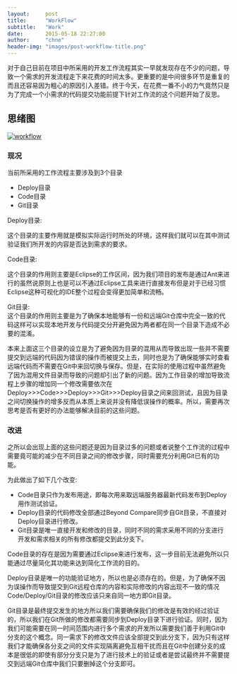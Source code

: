 ```yaml
---
layout:     post
title:      "WorkFlow"
subtitle:   "Work"
date:       2015-05-18 22:27:00
author:     "chne"
header-img: "images/post-workflow-title.png"
---
```


对于自己目前在项目中所采用的开发工作流程其实一早就发现存在不少的问题，导致一个需求的开发流程走下来花费的时间太多。更重要的是中间很多环节是重复的而且还容易因为粗心的原因引入差错。终于今天，在花费一番不小的力气竟然只是为了完成一个小需求的代码提交功能前提下针对工作流的这个问题开始了反思。


<h2 class="section-heading">思绪图</h2>

<a href="#">
    <img src="{{ site.baseurl }}/images/post-workflow.png" alt="workflow">
</a>

<h3>现况</h3>

当前所采用的工作流程主要涉及到3个目录

+ Deploy目录
+ Code目录
+ Git目录

Deploy目录:  

这个目录的主要作用就是模拟实际运行时所处的环境，这样我们就可以在其中测试验证我们所开发的内容是否达到需求的要求。

Code目录:  

这个目录的作用则主要是Eclipse的工作区间，因为我们项目的发布是通过Ant来进行的虽然说原则上也是可以不通过Eclipse工具来进行直接发布但是对于已经习惯Eclipse这种可视化的IDE整个过程会变得更加简单和流畅。

Git目录:  
这个目录的作用则主要是为了确保本地能够有一份和远端Git仓库中完全一致的代码这样可以实现本地开发与代码提交分开避免因为两者都在同一个目录下造成不必要的混淆。


本来上面这三个目录的设立是为了避免因为目录的混用从而导致出现一些并不需要提交到远端的代码因为错误的操作而被提交上去，同时也是为了确保能够实时查看远端代码而不需要在Git中来回切换与保存。但是，在实际的使用过程中虽然避免了因为混用文件目录而导致的问题却引出了新的问题。因为工作目录的增加导致流程上步骤的增加同一个修改需要依次在Deploy>>>Code>>>Deploy>>>Git>>>Deploy目录之间来回测试，且因为目录之间切换操作的增多反而从本质上来说并没有降低误操作的概率。所以，需要再次思考是否有更好的办法能够解决目前的这些问题。

<h3>改进</h3>

之所以会出现上面的这些问题还是因为目录过多的问题或者说整个工作流的过程中需要竟可能的减少在不同目录之间的修改步骤，同时需要充分利用Git已有的功能。

为此做出了如下几个改变:

+ Code目录只作为发布用途，即每次用来取远端服务器最新代码发布到Deploy用作测试验证。
+ Deploy目录的代码修改全部通过Beyond Compare同步自Git目录，不直接对Deploy目录进行修改。
+ Git目录是唯一直接开发和修改的目录，同时不同的需求采用不同的分支进行开发和需求相关的所有修改都提交到此分支下。

Code目录的存在是因为需要通过Eclipse来进行发布，这一步目前无法避免所以只能通过尽量简化其功能来达到简化工作流的目的。

Deploy目录是唯一的功能验证地方，所以也是必须存在的。但是，为了确保不因为误操作而导致提交到Git远程仓库的内容和实际修改的内容出现不一致的情况Code/Deploy/Git目录的修改应该只来自同一地方即Git目录。

Git目录是最终提交发生的地方所以我们需要确保我们的修改是有效的经过验证的，所以我们在Git所做的修改都需要同步到Deploy目录下进行验证。同时，因为我们可能需要在同一时间范围内进行多个需求的开发所以需要我们善于利用Git中分支的这个概念。同一需求下的修改文件应该全部提交到此分支下，因为只有这样我们才能确保各分支之间的文件实现隔离避免互相干扰而且在Git中创建分支的成本是很低的即使有部分分支只是为了进行技术上的验证或者是尝试最终并不需要提交到远端Git仓库中我们只要删掉这个分支即可。
